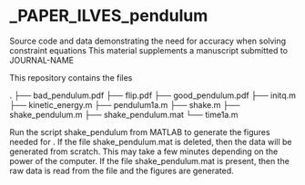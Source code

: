 # _PAPER_ILVES_pendulum
Source code and data demonstrating the need for accuracy when solving constraint equations
This material supplements a manuscript submitted to JOURNAL-NAME

This repository contains the files

.
├── bad_pendulum.pdf
├── flip.pdf
├── good_pendulum.pdf
├── initq.m
├── kinetic_energy.m
├── pendulum1a.m
├── shake.m
├── shake_pendulum.m
├── shake_pendulum.mat
└── time1a.m

Run the script shake_pendulum from MATLAB to generate the figures needed for <MANUSCRIPT-NUMBER>.
If the file shake_pendulum.mat is deleted, then the data will be generated from scratch.
This may take a few minutes depending on the power of the computer.
If the file shake_pendulum.mat is present, then the raw data is read from the file and the figures are generated.
